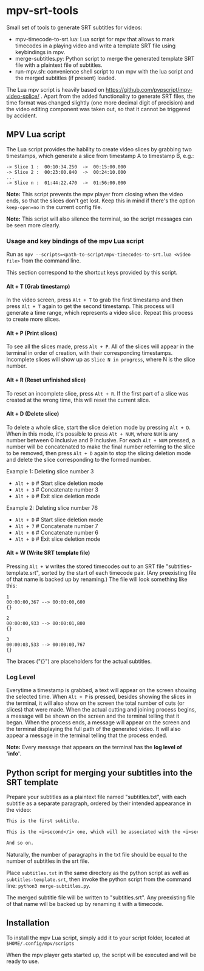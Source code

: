 # mpv-srt-tools

Small set of tools to generate SRT subtitles for videos:
 * mpv-timecode-to-srt.lua: Lua script for mpv that allows to mark timecodes in a playing video and write a template SRT file using keybindings in mpv.
 * merge-subtitles.py: Python script to merge the generated template SRT file with a plaintext file of subtitles.
 * run-mpv.sh: convenience shell script to run mpv with the lua script and the merged subtitles (if present) loaded.

The Lua mpv script is heavily based on https://github.com/pvpscript/mpv-video-splice/ .
Apart from the added functionality to generate SRT files, the time format was changed slightly (one more decimal digit of precision) and the video editing component was taken out, so that it cannot be triggered by accident.


## MPV Lua script
The Lua script provides the hability to create video slices by grabbing two
timestamps, which generate a slice from timestamp A to timestamp B,
e.g.:
	
	-> Slice 1 :  00:10:34.250  ->  00:15:00.000
	-> Slice 2 :  00:23:00.840  ->  00:24:10.000
	...
	-> Slice n :  01:44:22.470  ->  01:56:00.000

**Note:** This script prevents the mpv player from closing when the video ends,
so that the slices don't get lost. Keep this in mind if there's the option
`keep-open=no` in the current config file.

**Note:** This script will also silence the terminal, so the script messages
can be seen more clearly.


### Usage and key bindings of the mpv Lua script

Run as `mpv --scripts=<path-to-script/mpv-timecodes-to-srt.lua <video file>` from the command line.

This section correspond to the shortcut keys provided by this script.

#### Alt + T (Grab timestamp)
In the video screen, press `Alt + T` to grab the first timestamp and then
press `Alt + T` again to get the second timestamp. This process will generate
a time range, which represents a video slice. Repeat this process to create
more slices.

#### Alt + P (Print slices)
To see all the slices made, press `Alt + P`. All of the slices will appear
in the terminal in order of creation, with their corresponding timestamps.
Incomplete slices will show up as `Slice N in progress`, where N is the
slice number.

#### Alt + R (Reset unfinished slice)
To reset an incomplete slice, press `Alt + R`. If the first part of a slice
was created at the wrong time, this will reset the current slice.

#### Alt + D (Delete slice)
To delete a whole slice, start the slice deletion mode by pressing `Alt + D`.
When in this mode, it's possible to press `Alt + NUM`, where `NUM` is any
number between 0 inclusive and 9 inclusive. For each `Alt + NUM` pressed, a
number will be concatenated to make the final number referring to the slice 
to be removed, then press `Alt + D` again to stop the slicing deletion mode
and delete the slice corresponding to the formed number.

Example 1: Deleting slice number 3
* `Alt + D`	# Start slice deletion mode
* `Alt + 3`	# Concatenate number 3
* `Alt + D`	# Exit slice deletion mode

Example 2: Deleting slice number 76
* `Alt + D`	# Start slice deletion mode
* `Alt + 7`	# Concatenate number 7
* `Alt + 6`	# Concatenate number 6
* `Alt + D`	# Exit slice deletion mode

#### Alt + W (Write SRT template file)

Pressing `Alt + W` writes the stored timecodes out to an SRT file "subtitles-template.srt", sorted by the start of each timecode pair. (Any preexisting file of that name is backed up by renaming.) The file will look something like this:

```srt
1
00:00:00,367 --> 00:00:00,600
{}

2
00:00:00,933 --> 00:00:01,800
{}

3
00:00:03,533 --> 00:00:03,767
{}
```

The braces ("{}") are placeholders for the actual subtitles.

### Log Level
Everytime a timestamp is grabbed, a text will appear on the screen showing
the selected time.
When `Alt + P` is pressed, besides showing the slices in the terminal, 
it will also show on the screen the total number of cuts (or slices)
that were made.
When the actual cutting and joining process begins, a message will be shown
on the screen and the terminal telling that it began. When the process ends,
a message will appear on the screen and the terminal displaying the full path
of the generated video. It will also appear a message in the terminal telling
that the process ended.

**Note:** Every message that appears on the terminal has the **log level of 'info'**.


## Python script for merging your subtitles into the SRT template 

Prepare your subtitles as a plaintext file named "subtitles.txt", with each subtitle as a separate paragraph, ordered by their intended appearance in the video:

```txt
This is the first subtitle.

This is the <i>second</i> one, which will be associated with the <i>second</i> time code.

And so on.
```
Naturally, the number of paragraphs in the txt file should be equal to the number of subtitles in the srt file.
 
Place `subtitles.txt` in the same directory as the python script as well as `subtitles-template.srt`, then invoke the python script from the command line: `python3 merge-subtitles.py`.

The merged subtitle file will be written to "subtitles.srt". Any preexisting file of that name will be backed up by renaming it with a timecode.


## Installation

To install the mpv Lua script, simply add it to your script folder, located at
`$HOME/.config/mpv/scripts`

When the mpv player gets started up, the script will be executed and will be ready to use.
